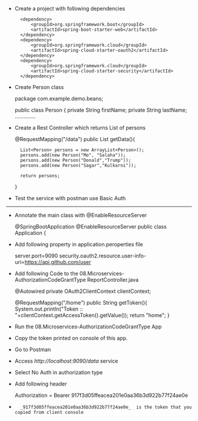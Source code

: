 * Create a project with following dependencies   

		<dependency>
			<groupId>org.springframework.boot</groupId>
			<artifactId>spring-boot-starter-web</artifactId>
		</dependency>
		<dependency>
			<groupId>org.springframework.cloud</groupId>
			<artifactId>spring-cloud-starter-oauth2</artifactId>
		</dependency>
		<dependency>
			<groupId>org.springframework.cloud</groupId>
			<artifactId>spring-cloud-starter-security</artifactId>
		</dependency>

* Create Person class

	
	package com.example.demo.beans;
 
	public class Person {
	private String firstName;
	private String lastName;
	..............

* Create a Rest Controller which returns List of persons


	@RequestMapping("/data")
	public List<Person> getData(){
		
		List<Person> persons = new ArrayList<Person>();
		persons.add(new Person("Mo", "Salaha"));
		persons.add(new Person("Donald","Trump"));
		persons.add(new Person("Sagar","Kulkarni"));
		
		return persons;
	}	

* Test the service with postman use Basic Auth
  

------------------------------------------------------------

* Annotate the main class with @EnableResourceServer


	@SpringBootApplication
	@EnableResourceServer
	public class Application {


* Add following property in application.peroperties file

	server.port=9090
	security.oauth2.resource.user-info-uri=https://api.github.com/user

* Add following Code to the 08.Microservices-AuthorizationCodeGrantType ReportController.java

	@Autowired
	private OAuth2ClientContext clientContext;
	
	@RequestMapping("/home")
	public String getToken(){
		System.out.println("Token :: "+clientContext.getAccessToken().getValue());
		return "home";
	}

* Run the 08.Microservices-AuthorizationCodeGrantType App
* Copy the token printed on console of this app.
* Go to Postman
* Access *http://localhost:9090/data* service 
* Select No Auth in authorization type
* Add following header
	
	Authorization = Bearer 917f3d05ffeacea201e0aa36b3d922b77f24ae0e

* 		_917f3d05ffeacea201e0aa36b3d922b77f24ae0e_  is the token that you copied from client console
